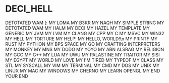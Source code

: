 # DECI_HELL
DETOTATED WAM (:
MY LOMA MY B3KR MY NAQH MY SIMPLE STRING MY DETOTATED WAM MY HALM MY DECI MY HAZEL MY TEMPLATE MY GENERIC MY JVM MY LVM MY CLANG MY CPP MY C MY MSVC MY WIN32 MY HELL MY TORTURE MY HELP! MY HELLO, WORLD!\n MY PRINTF MY RUST MY PYTHON MY BPS SPACE MY GO MY CRAFTING INTERPRETERS MY MONKEY MY MNS MY DODO MY YOYO MY ABN ALSRAG MY RELIGION MY GCC MY G++ MY LUA MY UWU MY PALASTINE MY TRAITOR MY SISI MY EGYPT MY WORLD MY LOVE MY I'M TIRED MY TYPEOF MY CLASS MY STL MY SYSCALL MY VIM MY TERMINAL MY CMD MY DOS MY UNIX MY LINUX MY MAC MY WINDOWS MY CHERNO MY LEARN OPENGL MY END YOUR END
